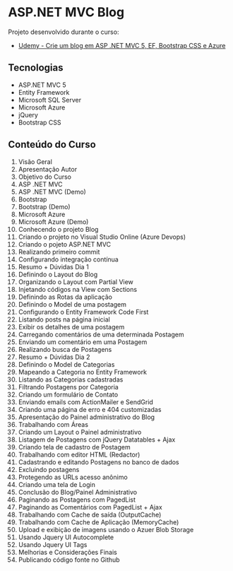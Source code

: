 # ASP.NET MVC Blog

Projeto desenvolvido durante o curso: 
- [Udemy - Crie um blog em ASP .NET MVC 5, EF, Bootstrap CSS e Azure](https://www.udemy.com/course/curso-asp-net-mvc-5-e-entity-framework-completo)

## Tecnologias
- ASP.NET MVC 5
- Entity Framework
- Microsoft SQL Server
- Microsoft Azure
- jQuery
- Bootstrap CSS

## Conteúdo do Curso
1. Visão Geral
2. Apresentação Autor
3. Objetivo do Curso
4. ASP .NET MVC
5. ASP .NET MVC (Demo)
6. Bootstrap
7. Bootstrap (Demo)
8. Microsoft Azure
9. Microsoft Azure (Demo)
10. Conhecendo o projeto Blog
11. Criando o projeto no Visual Studio Online (Azure Devops)
12. Criando o pojeto ASP.NET MVC
13. Realizando primeiro commit
14. Configurando integração contínua
15. Resumo + Dúvidas Dia 1
16. Definindo o Layout do Blog
17. Organizando o Layout com Partial View
18. Injetando códigos na View com Sections
19. Definindo as Rotas da aplicação
20. Definindo o Model de uma postagem
21. Configurando o Entity Framework Code First
22. Listando posts na página inicial
23. Exibir os detalhes de uma postagem
24. Carregando comentários de uma determinada Postagem
25. Enviando um comentário em uma Postagem
26. Realizando busca de Postagens
27. Resumo + Dúvidas Dia 2
28. Definindo o Model de Categorias
29. Mapeando a Categoria no Entity Framework
30. Listando as Categorias cadastradas
31. Filtrando Postagens por Categoria
32. Criando um formulário de Contato
33. Enviando emails com ActionMailer e SendGrid
34. Criando uma página de erro e 404 customizadas
35. Apresentação do Painel administrativo do Blog
36. Trabalhando com Áreas
37. Criando um Layout o Painel administrativo
38. Listagem de Postagens com jQuery Datatables + Ajax
39. Criando tela de cadastro de Postagem
40. Trabalhando com editor HTML (Redactor)
41. Cadastrando e editando Postagens no banco de dados
42. Excluindo postagens
43. Protegendo as URLs acesso anônimo
44. Criando uma tela de Login
45. Conclusão do Blog/Painel Administrativo
46. Paginando as Postagens com PagedList
47. Paginando as Comentários com PagedList + Ajax
48. Trabalhando com Cache de saída (OutputCache)
49. Trabalhando com Cache de Aplicação (MemoryCache)
50. Upload e exibição de imagens usando o Azuer Blob Storage
51. Usando Jquery UI Autocomplete
52. Usando Jquery UI Tags
53. Melhorias e Considerações Finais
54. Publicando código fonte no Github
